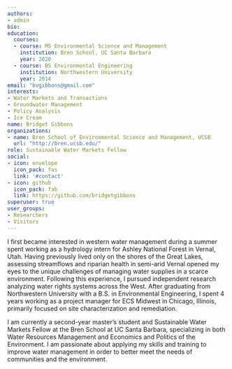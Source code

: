 ```yaml
---
authors:
- admin
bio:
education:
  courses:
  - course: MS Environmental Science and Management
    institution: Bren School, UC Santa Barbara
    year: 2020
  - course: BS Environmental Engineering
    institution: Northwestern University
    year: 2014
email: "bvgibbons@gmail.com"
interests:
- Water Markets and Transactions
- Groundwater Management
- Policy Analysis
- Ice Cream
name: Bridget Gibbons
organizations:
- name: Bren School of Environmental Science and Management, UCSB
  url: "http://bren.ucsb.edu/"
role: Sustainable Water Markets Fellow
social:
- icon: envelope
  icon_pack: fas
  link: '#contact'
- icon: github
  icon_pack: fab
  link: https://github.com/bridgetgibbons
superuser: true
user_groups:
- Researchers
- Visitors
---
```



I first became interested in western water management during a summer spent working as a hydrology intern for Ashley National Forest in Vernal, Utah. Having previously lived only on the shores of the Great Lakes, assessing streamflows and riparian health in semi-arid Vernal opened my eyes to the unique challenges of managing water supplies in a scarce environment. Following this experience, I pursued independent research analyzing water rights systems across the West. After graduating from Northwestern University with a B.S. in Environmental Engineering, I spent 4 years working as a project manager for ECS Midwest in Chicago, Illinois, primarily focused on site characterization and remediation. 

I am currently a second-year master’s student and Sustainable Water Markets Fellow at the Bren School at UC Santa Barbara, specializing in both Water Resources Management and Economics and Politics of the Environment. I am passionate about applying my skills and training to improve water management in order to better meet the needs of communities and the environment.
